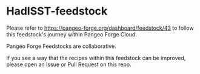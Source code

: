 # HadISST-feedstock

Please refer to https://pangeo-forge.org/dashboard/feedstock/43 to follow this feedstock's journey within Pangeo Forge Cloud.

Pangeo Forge Feedstocks are collaborative.

If you see a way that the recipes within this feedstock can be improved, please open an Issue or Pull Request on this repo.

